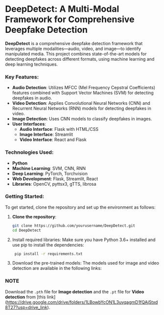 # DeepDetect: A Multi-Modal Framework for Comprehensive Deepfake Detection

**DeepDetect** is a comprehensive deepfake detection framework that leverages multiple modalities—audio, video, and image—to identify manipulated media. This project combines state-of-the-art models for detecting deepfakes across different formats, using machine learning and deep learning techniques.

### Key Features:
- **Audio Detection**: Utilizes MFCC (Mel Frequency Cepstral Coefficients) features combined with Support Vector Machines (SVM) for detecting deepfakes in audio.
- **Video Detection**: Applies Convolutional Neural Networks (CNN) and Recurrent Neural Networks (RNN) models for detecting deepfakes in video.
- **Image Detection**: Uses CNN models to classify deepfakes in images.
- **User Interfaces**:
  - **Audio Interface**: Flask with HTML/CSS
  - **Image Interface**: Streamlit
  - **Video Interface**: React and Flask

### Technologies Used:
- **Python**
- **Machine Learning**: SVM, CNN, RNN
- **Deep Learning**: PyTorch, Torchvision
- **Web Development**: Flask, Streamlit, React
- **Libraries**: OpenCV, pyttsx3, gTTS, librosa

### Getting Started:
To get started, clone the repository and set up the environment as follows:

1. **Clone the repository**:
   ```bash
   git clone https://github.com/yourusername/DeepDetect.git
   cd DeepDetect
   
2. Install required libraries:
Make sure you have Python 3.6+ installed and use pip to install the dependencies:
   ```bash
    pip install -r requirements.txt

3. Download the pre-trained models:
The models used for image and video detection are available in the following links:

### NOTE
Download the `.pth` file for **Image detection** and the `.pt` file for **Video detection** from [this link] (https://drive.google.com/drive/folders/1LBowbYcON1L3uyqagmD1fQAjStxd8T27?usp=drive_link).


